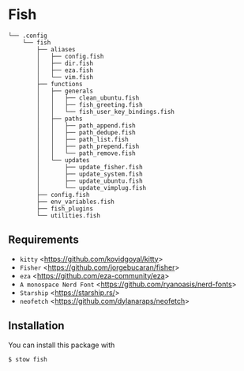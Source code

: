 # Fish

    └── .config
        └── fish
            ├── aliases
            │   ├── config.fish
            │   ├── dir.fish
            │   ├── eza.fish
            │   └── vim.fish
            ├── functions
            │   ├── generals
            │   │   ├── clean_ubuntu.fish
            │   │   ├── fish_greeting.fish
            │   │   └── fish_user_key_bindings.fish
            │   ├── paths
            │   │   ├── path_append.fish
            │   │   ├── path_dedupe.fish
            │   │   ├── path_list.fish
            │   │   ├── path_prepend.fish
            │   │   └── path_remove.fish
            │   └── updates
            │       ├── update_fisher.fish
            │       ├── update_system.fish
            │       ├── update_ubuntu.fish
            │       └── update_vimplug.fish
            ├── config.fish
            ├── env_variables.fish
            ├── fish_plugins
            └── utilities.fish

## Requirements

- `kitty` <<https://github.com/kovidgoyal/kitty>>
- `Fisher` <<https://github.com/jorgebucaran/fisher>>
- `eza` <<https://github.com/eza-community/eza>>
- `A monospace Nerd Font` <<https://github.com/ryanoasis/nerd-fonts>>
- `Starship` <<https://starship.rs/>>
- `neofetch` <<https://github.com/dylanaraps/neofetch>>

## Installation

You can install this package with

    $ stow fish
